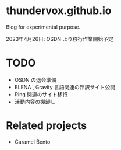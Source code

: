 # thundervox.github.io
Blog for experimental purpose.

2023年4月26日: OSDN より移行作業開始予定

# TODO
 - OSDN の退会準備
 - ELENA , Gravity 言語関連の邦訳サイト公開
 - Ring 関連のサイト移行
 - 活動内容の棚卸し

# Related projects
 - Caramel Bento
